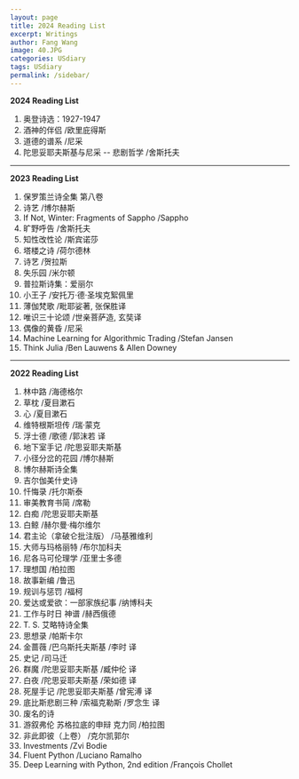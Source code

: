 ```yaml
---
layout: page
title: 2024 Reading List
excerpt: Writings
author: Fang Wang
image: 40.JPG
categories: USdiary
tags: USdiary
permalink: /sidebar/
---
```

**2024 Reading List**

1. 奥登诗选：1927-1947
2. 酒神的伴侣 /欧里庇得斯
3. 道德的谱系 /尼采
4. 陀思妥耶夫斯基与尼采 -- 悲剧哲学 /舍斯托夫



****

**2023 Reading List**

1. 保罗策兰诗全集 第八卷
2. 诗艺 /博尔赫斯
3. If Not, Winter: Fragments of Sappho /Sappho
4. 旷野呼告 /舍斯托夫
5. 知性改性论 /斯宾诺莎
6. 塔楼之诗 /荷尔德林
7. 诗艺 /贺拉斯
8. 失乐园 /米尔顿
9. 普拉斯诗集：爱丽尔
10. 小王子 /安托万·德·圣埃克絮佩里
11. 薄伽梵歌 /毗耶娑著, 张保胜译
12. 唯识三十论颂 /世亲菩萨造, 玄奘译
13. 偶像的黄昏 /尼采
14. Machine Learning for Algorithmic Trading /Stefan Jansen
15. Think Julia /Ben Lauwens & Allen Downey


****
**2022 Reading List**

1. 林中路 /海德格尔
2. 草枕 /夏目漱石
3. 心 /夏目漱石
4. 维特根斯坦传 /瑞·蒙克 
5. 浮士德 /歌德 /郭沫若 译
6. 地下室手记 /陀思妥耶夫斯基
7. 小径分岔的花园 /博尔赫斯
8. 博尔赫斯诗全集
9. 吉尔伽美什史诗    
10. 忏悔录 /托尔斯泰
11. 审美教育书简 /席勒
12. 白痴 /陀思妥耶夫斯基
13. 白鲸 /赫尔曼·梅尔维尔
14. 君主论（拿破仑批注版） /马基雅维利
15. 大师与玛格丽特 /布尔加科夫
16. 尼各马可伦理学 /亚里士多德
17. 理想国 /柏拉图
18. 故事新编 /鲁迅
19. 规训与惩罚 /福柯
20. 爱达或爱欲：一部家族纪事 /纳博科夫
21. 工作与时日 神谱 /赫西俄德
22. T. S. 艾略特诗全集
23. 思想录 /帕斯卡尔
24. 金蔷薇 /巴乌斯托夫斯基 /李时 译
25. 史记 /司马迁
26. 群魔 /陀思妥耶夫斯基 /臧仲伦 译
27. 白夜 /陀思妥耶夫斯基 /荣如德 译
28. 死屋手记 /陀思妥耶夫斯基 /曾宪溥 译
29. 底比斯悲剧三种 /索福克勒斯 /罗念生 译
30. 废名的诗
31. 游叙弗伦 苏格拉底的申辩 克力同 /柏拉图
32. 非此即彼（上卷） /克尔凯郭尔
33. Investments /Zvi Bodie
34. Fluent Python /Luciano Ramalho
35. Deep Learning with Python, 2nd edition /François Chollet

   

   


